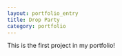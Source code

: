 ```yaml
---
layout: portfolio_entry
title: Drop Party
category: portfolio
---
```

<div>
    This is the first project in my portfolio!
</div>